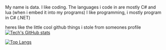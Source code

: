 My name is data.
I like coding.
The languages i code in are mostly C# and lua (when i embed it into my programs)
I like programming, i mostly program in C# (.NET)

heres like the little cool github things i stole from someones profile
[![Tech's GitHub stats](https://github-readme-stats.vercel.app/api?username=kinexdev)](https://github.com/anuraghazra/github-readme-stats)

[![Top Langs](https://github-readme-stats.vercel.app/api?username=kinexdev)](https://github.com/anuraghazra/github-readme-stats)
